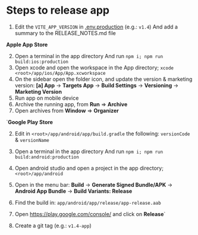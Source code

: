 # Steps to release app

1. Edit the `VITE_APP_VERSION` in [.env.production](/.env.production) (e.g.: `v1.4`)
   And add a summary to the RELEASE_NOTES.md file

**Apple App Store**

2. Open a terminal in the app directory
   And run `npm i; npm run build:ios:production`
3. Open xcode and open the workspace in the App directory;
   `xcode <root>/app/ios/App/App.xcworkspace`
4. On the sidebar open the folder icon, and update the version & marketing version:
   **[a] App**
   -> **Targets App**
   -> **Build Settings**
   -> **Versioning**
   -> **Marketing Version**
5. Run app on mobile device
6. Archive the running app, from **Run** => **Archive**
7. Open archives from **Window** => **Organizer**

`**Google Play Store**

2. Edit in `<root>/app/android/app/build.gradle` the following: `versionCode` & `versionName`
3. Open a terminal in the app directory
   And run `npm i; npm run build:android:production`
4. Open android studio and open a project in the app directory;
   `<root>/app/android`
5. Open in the menu bar:
   **Build**
   -> **Generate Signed Bundle/APK**
   -> **Android App Bundle**
   -> **Build Variants: Release**
6. Find the build in: `app/android/app/release/app-release.aab`
7. Open <https://play.google.com/console/> and click on **Release**`

8. Create a git tag (e.g.: `v1.4-app`)
